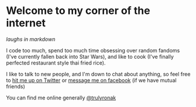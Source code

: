 # Welcome to my corner of the internet

*laughs in markdown*

I code too much, spend too much time obsessing over random fandoms (I've currently fallen back into Star Wars), and like to cook (I've finally perfected restaurant style thai fried rice).

I like to talk to new people, and I'm down to chat about anything, so feel free to [hit me up on Twitter](https://twitter.com/trulyronak) or [message me on facebook](https://facebook.com/trulyronak) (if we have mutual friends)

You can find me online generally [@trulyronak](https://www.youtube.com/watch?v=dQw4w9WgXcQ)